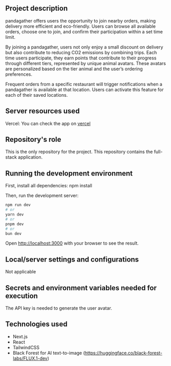 ## Project description

pandagather offers users the opportunity to join nearby orders, making delivery more efficient and eco-friendly. Users can browse all available orders, choose one to join, and confirm their participation within a set time limit.

By joining a pandagather, users not only enjoy a small discount on delivery but also contribute to reducing CO2 emissions by combining trips. Each time users participate, they earn points that contribute to their progress through different tiers, represented by unique animal avatars. These avatars are personalized based on the tier animal and the user’s ordering preferences.

Frequent orders from a specific restaurant will trigger notifications when a pandagather is available at that location. Users can activate this feature for each of their saved locations.

## Server resources used

Vercel:
You can check the app on [vercel](https://bruh-dxgp.vercel.app/)

## Repository's role

This is the only repository for the project.
This repository contains the full-stack application.

## Running the development environment

First, install all dependencies:
npm install

Then, run the development server:

```bash
npm run dev
# or
yarn dev
# or
pnpm dev
# or
bun dev
```

Open [http://localhost:3000](http://localhost:3000) with your browser to see the result.

## Local/server settings and configurations

Not applicable

## Secrets and environment variables needed for execution

The API key is needed to generate the user avatar.

## Technologies used

- Next.js
- React
- TailwindCSS
- Black Forest for AI text-to-image (https://huggingface.co/black-forest-labs/FLUX.1-dev)
